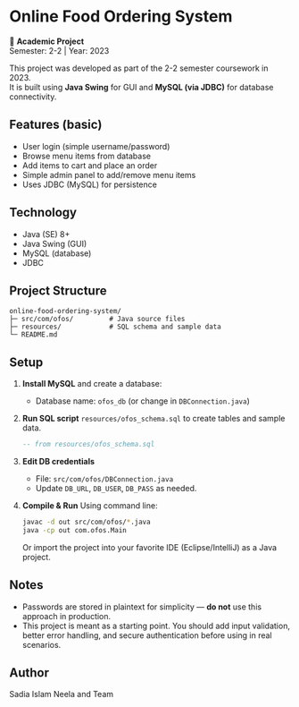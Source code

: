 # Online Food Ordering System

📌 **Academic Project**  
Semester: 2-2 | Year: 2023

This project was developed as part of the 2-2 semester coursework in 2023.  
It is built using **Java Swing** for GUI and **MySQL (via JDBC)** for database connectivity.


## Features (basic)
- User login (simple username/password)
- Browse menu items from database
- Add items to cart and place an order
- Simple admin panel to add/remove menu items
- Uses JDBC (MySQL) for persistence

## Technology
- Java (SE) 8+
- Java Swing (GUI)
- MySQL (database)
- JDBC

## Project Structure
```
online-food-ordering-system/
├─ src/com/ofos/         # Java source files
├─ resources/            # SQL schema and sample data
└─ README.md
```

## Setup

1. **Install MySQL** and create a database:
   - Database name: `ofos_db` (or change in `DBConnection.java`)

2. **Run SQL script** `resources/ofos_schema.sql` to create tables and sample data.
   ```sql
   -- from resources/ofos_schema.sql
   ```

3. **Edit DB credentials**
   - File: `src/com/ofos/DBConnection.java`
   - Update `DB_URL`, `DB_USER`, `DB_PASS` as needed.

4. **Compile & Run**
   Using command line:
   ```bash
   javac -d out src/com/ofos/*.java
   java -cp out com.ofos.Main
   ```
   Or import the project into your favorite IDE (Eclipse/IntelliJ) as a Java project.

## Notes
- Passwords are stored in plaintext for simplicity — **do not** use this approach in production.
- This project is meant as a starting point. You should add input validation, better error handling, and secure authentication before using in real scenarios.

## Author
Sadia Islam Neela and Team
